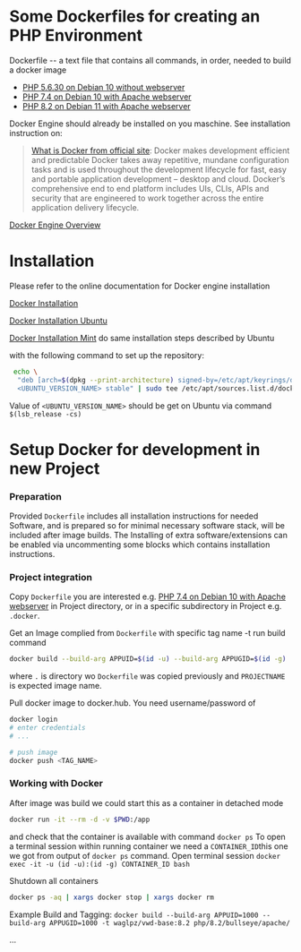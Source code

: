 Some Dockerfiles for creating an PHP Environment
================================================

Dockerfile -- a text file that contains all commands, in order, needed to build a docker image

- [PHP 5.6.30 on Debian 10 without webserver](php/5.6.30/Dockerfile)
- [PHP 7.4 on Debian 10 with Apache webserver](php/7.4/buster/apache/Dockerfile)
- [PHP 8.2 on Debian 11 with Apache webserver](php/8.2/bullseye/apache/Dockerfile)


Docker Engine should already be installed on you maschine. See installation instruction on: 

> [What is Docker from official site](https://www.docker.com/):
>Docker makes development efficient and predictable
Docker takes away repetitive, mundane configuration tasks and is used throughout the development lifecycle for fast, easy and portable application development – desktop and cloud. Docker’s comprehensive end to end platform includes UIs, CLIs, APIs and security that are engineered to work together across the entire application delivery lifecycle.


[Docker Engine Overview](https://docs.docker.com/engine/)

Installation
============

Please refer to the online documentation for Docker engine installation

[Docker Installation](https://docs.docker.com/engine/install/)

[Docker Installation Ubuntu](https://docs.docker.com/install/linux/docker-ce/ubuntu)

[Docker Installation Mint]() do same installation steps described by Ubuntu

with the following command to set up the repository:

```bash
 echo \
  "deb [arch=$(dpkg --print-architecture) signed-by=/etc/apt/keyrings/docker.gpg] https://download.docker.com/linux/ubuntu \
  <UBUNTU_VERSION_NAME> stable" | sudo tee /etc/apt/sources.list.d/docker.list > /dev/null
```
Value of `<UBUNTU_VERSION_NAME>` should be get on Ubuntu via command `$(lsb_release -cs)`

Setup Docker for development in new Project
=====

### Preparation
Provided `Dockerfile` includes all installation instructions for needed Software, and is prepared so for minimal necessary software stack, 
will be included after image builds.
The Installing of extra software/extensions can be enabled via uncommenting some blocks which contains installation instructions.

### Project integration
Copy `Dockerfile` you are interested e.g. [PHP 7.4 on Debian 10 with Apache webserver](php/7.4/buster/apache/Dockerfile) 
in Project directory, or in a specific subdirectory in Project e.g. `.docker`.

Get an Image complied from `Dockerfile` with specific tag name -t run build command
```bash
docker build --build-arg APPUID=$(id -u) --build-arg APPUGID=$(id -g) . -t PROJECTNAME
```

where `.` is directory wo `Dockerfile` was copied previously and `PROJECTNAME` is expected image name.

Pull docker image to docker.hub. You need username/password of
```bash
docker login
# enter credentials
# ...

# push image
docker push <TAG_NAME>
```

### Working with Docker
After image was build we could start this as a container in detached mode 
```bash
docker run -it --rm -d -v $PWD:/app
```
and check that the container is available with command `docker ps`
To open a terminal session within running container we need a `CONTAINER_ID`this one we got from output of `docker ps` command.
Open terminal session `docker exec -it -u (id -u):(id -g) CONTAINER_ID bash`

Shutdown all containers
```bash
docker ps -aq | xargs docker stop | xargs docker rm
```


Example Build and Tagging:
`docker build --build-arg APPUID=1000 --build-arg APPUGID=1000 -t waglpz/vwd-base:8.2 php/8.2/bullseye/apache/` 

...
